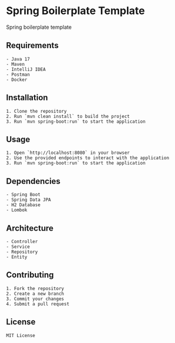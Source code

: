 # Spring Boilerplate Template
Spring boilerplate template

## Requirements
```
- Java 17
- Maven
- IntelliJ IDEA
- Postman
- Docker
```

## Installation
```
1. Clone the repository
2. Run `mvn clean install` to build the project
3. Run `mvn spring-boot:run` to start the application
```

## Usage
```
1. Open `http://localhost:8080` in your browser
2. Use the provided endpoints to interact with the application
3. Run `mvn spring-boot:run` to start the application
```

## Dependencies
```
- Spring Boot
- Spring Data JPA
- H2 Database
- Lombok
```

## Architecture
```
- Controller
- Service
- Repository
- Entity
```

## Contributing
```
1. Fork the repository
2. Create a new branch
3. Commit your changes
4. Submit a pull request
```

## License
```
MIT License
```